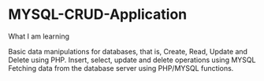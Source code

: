 # MYSQL-CRUD-Application

What I am learning

Basic data manipulations for databases, that is, Create, Read, Update and Delete using PHP.
Insert, select, update and delete operations using MYSQL
Fetching data from the database server using PHP/MYSQL functions.
